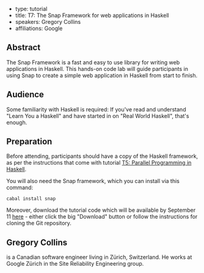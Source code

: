 - type: tutorial
- title: T7: The Snap Framework for web applications in Haskell
- speakers: Gregory Collins
- affiliations: Google


## Abstract
The Snap Framework is a fast and easy to use library for writing web
applications in Haskell. This hands-on code lab will guide
participants in using Snap to create a simple web application in
Haskell from start to finish.

## Audience
Some familiarity with Haskell is required: If you've read and
understand "Learn You a Haskell" and have started in on "Real World
Haskell", that's enough.

## Preparation
Before attending, participants should have a copy of the Haskell framework,
as per the instructions that come with tutorial [T5: Parallel Programming in Haskell](/2011/t5-parallel-programming-haskell-simon-peyton-jones.html).

You will also need the Snap framework, which you can install via this command:

<code>cabal install snap</code>

Moreover, download the tutorial code which will be available by September 11
[here](https://github.com/snapframework/cufp2011) \- either click the
big "Download" button or follow the instructions for cloning the Git
repository.

## Gregory Collins
is a Canadian software engineer living in Zürich, Switzerland. He
works at Google Zürich in the Site Reliability Engineering group.
